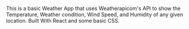 This is a basic Weather App that uses Weatherapicom's API to show the Temperature, Weather condition, Wind Speed, and Humidity of any given location. Built With React and some basic CSS.
